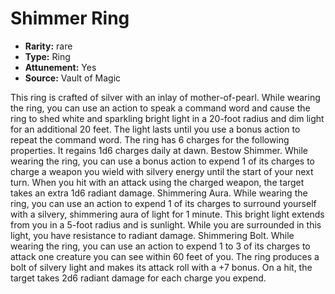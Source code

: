 
# Shimmer Ring

* **Rarity:** rare
* **Type:** Ring
* **Attunement:** Yes
* **Source:** Vault of Magic


This ring is crafted of silver with an inlay of mother-of-pearl. While wearing the ring, you can use an action to speak a command word and cause the ring to shed white and sparkling bright light in a 20-foot radius and dim light for an additional 20 feet. The light lasts until you use a bonus action to repeat the command word. The ring has 6 charges for the following properties. It regains 1d6 charges daily at dawn. Bestow Shimmer. While wearing the ring, you can use a bonus action to expend 1 of its charges to charge a weapon you wield with silvery energy until the start of your next turn. When you hit with an attack using the charged weapon, the target takes an extra 1d6 radiant damage. Shimmering Aura. While wearing the ring, you can use an action to expend 1 of its charges to surround yourself with a silvery, shimmering aura of light for 1 minute. This bright light extends from you in a 5-foot radius and is sunlight. While you are surrounded in this light, you have resistance to radiant damage. Shimmering Bolt. While wearing the ring, you can use an action to expend 1 to 3 of its charges to attack one creature you can see within 60 feet of you. The ring produces a bolt of silvery light and makes its attack roll with a +7 bonus. On a hit, the target takes 2d6 radiant damage for each charge you expend.
